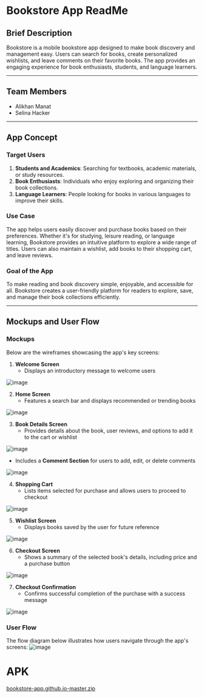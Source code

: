 # Bookstore App ReadMe

## Brief Description
Bookstore is a mobile bookstore app designed to make book discovery and management easy. Users can search for books, create personalized wishlists, and leave comments on their favorite books. The app provides an engaging experience for book enthusiasts, students, and language learners.

---

## Team Members
- Alikhan Manat
- Selina Hacker

---

## App Concept

### Target Users
1. **Students and Academics**: Searching for textbooks, academic materials, or study resources.
2. **Book Enthusiasts**: Individuals who enjoy exploring and organizing their book collections.
3. **Language Learners**: People looking for books in various languages to improve their skills.

### Use Case
The app helps users easily discover and purchase books based on their preferences. Whether it's for studying, leisure reading, or language learning, Bookstore provides an intuitive platform to explore a wide range of titles. Users can also maintain a wishlist, add books to their shopping cart, and leave reviews.

### Goal of the App
To make reading and book discovery simple, enjoyable, and accessible for all. Bookstore creates a user-friendly platform for readers to explore, save, and manage their book collections efficiently.

---

## Mockups and User Flow

### Mockups
Below are the wireframes showcasing the app's key screens:
1. **Welcome Screen**
   - Displays an introductory message to welcome users

![image](https://github.com/user-attachments/assets/5b31c7ef-49e7-4bd3-bebe-d4d8d13e5b9b)

2. **Home Screen**
   - Features a search bar and displays recommended or trending books

![image](https://github.com/user-attachments/assets/f29da6b9-7fe2-4607-9f74-8e22c45f0ede)

3. **Book Details Screen**
   - Provides details about the book, user reviews, and options to add it to the cart or wishlist

![image](https://github.com/user-attachments/assets/f2d7bc41-14bd-46f6-9319-f97d40bde01b)

   - Includes a **Comment Section** for users to add, edit, or delete comments

![image](https://github.com/user-attachments/assets/8a0142a1-1ba0-42e3-bab3-3eca9a1906a7)

4. **Shopping Cart**
   - Lists items selected for purchase and allows users to proceed to checkout

![image](https://github.com/user-attachments/assets/aba5cc33-fecf-4d64-93c1-ffbe80163c7e)

5. **Wishlist Screen**
   - Displays books saved by the user for future reference

![image](https://github.com/user-attachments/assets/a45e035f-223e-4521-af0d-dabf97bbf570)

6. **Checkout Screen**
   - Shows a summary of the selected book's details, including price and a purchase button

![image](https://github.com/user-attachments/assets/cba62378-032f-4a70-9e15-7f561149ad18)

7. **Checkout Confirmation**
   - Confirms successful completion of the purchase with a success message

![image](https://github.com/user-attachments/assets/bc9a9e7f-c1b0-4537-9305-7cbe1cc41e9f)


### User Flow
The flow diagram below illustrates how users navigate through the app's screens:
![image](https://github.com/user-attachments/assets/acc80b3c-fa76-4e94-9be2-dfedeb445244)

# APK
[bookstore-app.github.io-master.zip](https://github.com/user-attachments/files/18511036/bookstore-app.github.io-master.zip)
